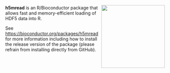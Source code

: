 [<img src="https://www.bioconductor.org/images/logo/jpg/bioconductor_logo_rgb.jpg" width="200" align="right"/>](https://bioconductor.org/)

**h5mread** is an R/Bioconductor package that allows fast and memory-efficient loading of HDF5 data into R.

See https://bioconductor.org/packages/h5mread for more information including how to install the release version of the package (please refrain from installing directly from GitHub).

